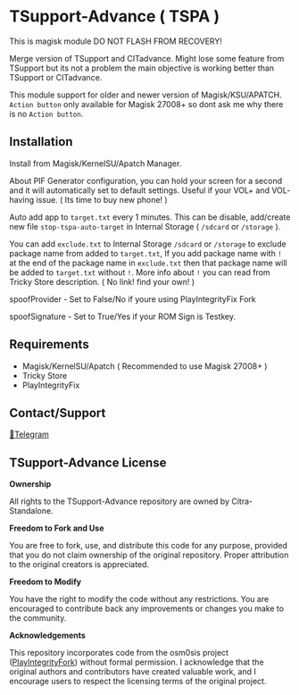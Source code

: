 # TSupport-Advance ( TSPA )

This is magisk module DO NOT FLASH FROM RECOVERY!

Merge version of TSupport and CITadvance. Might lose some feature from TSupport but its not a problem the main objective is working better than TSupport or CITadvance.

This module support for older and newer version of Magisk/KSU/APATCH. `Action button` only available for Magisk 27008+ so dont ask me why there is no `Action button`.

## Installation

Install from Magisk/KernelSU/Apatch Manager.

About PIF Generator configuration, you can hold your screen for a second and it will automatically set to default settings. Useful if your VOL+ and VOL- having issue. ( Its time to buy new phone! )

Auto add app to `target.txt` every 1 minutes. This can be disable, add/create new file `stop-tspa-auto-target` in Internal Storage ( `/sdcard` or `/storage` ).

You can add `exclude.txt` to Internal Storage `/sdcard` or `/storage` to exclude package name from added to `target.txt`, If you add package name with `!` at the end of the package name in `exclude.txt` then that package name will be added to `target.txt` without `!`. More info about `!` you can read from Tricky Store description. ( No link! find your own! )

spoofProvider - Set to False/No if youre using PlayIntegrityFix Fork

spoofSignature - Set to True/Yes if your ROM Sign is Testkey.

## Requirements

- Magisk/KernelSU/Apatch ( Recommended to use Magisk 27008+ )
- Tricky Store
- PlayIntegrityFix

## Contact/Support
[💬Telegram](https://t.me/citraintegritytrick)

## TSupport-Advance License

**Ownership**

All rights to the TSupport-Advance repository are owned by Citra-Standalone.

**Freedom to Fork and Use**

You are free to fork, use, and distribute this code for any purpose, provided that you do not claim ownership of the original repository. Proper attribution to the original creators is appreciated.

**Freedom to Modify**

You have the right to modify the code without any restrictions. You are encouraged to contribute back any improvements or changes you make to the community.

**Acknowledgements**

This repository incorporates code from the osm0sis project ([PlayIntegrityFork](https://github.com/osm0sis/PlayIntegrityFork)) without formal permission. I acknowledge that the original authors and contributors have created valuable work, and I encourage users to respect the licensing terms of the original project.

